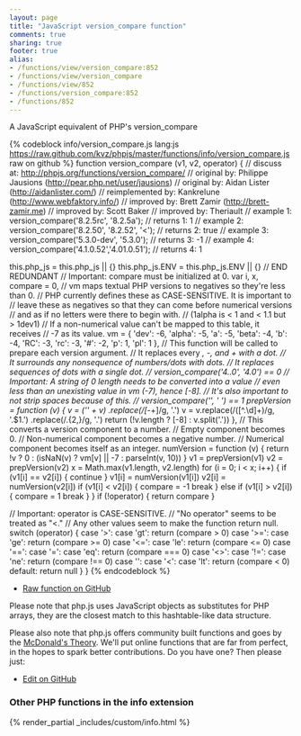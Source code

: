 ```yaml
---
layout: page
title: "JavaScript version_compare function"
comments: true
sharing: true
footer: true
alias:
- /functions/view/version_compare:852
- /functions/view/version_compare
- /functions/view/852
- /functions/version_compare:852
- /functions/852
---
```

<!-- Generated by Rakefile:build -->
A JavaScript equivalent of PHP's version_compare

{% codeblock info/version_compare.js lang:js https://raw.github.com/kvz/phpjs/master/functions/info/version_compare.js raw on github %}
function version_compare (v1, v2, operator) {
  //       discuss at: http://phpjs.org/functions/version_compare/
  //      original by: Philippe Jausions (http://pear.php.net/user/jausions)
  //      original by: Aidan Lister (http://aidanlister.com/)
  // reimplemented by: Kankrelune (http://www.webfaktory.info/)
  //      improved by: Brett Zamir (http://brett-zamir.me)
  //      improved by: Scott Baker
  //      improved by: Theriault
  //        example 1: version_compare('8.2.5rc', '8.2.5a');
  //        returns 1: 1
  //        example 2: version_compare('8.2.50', '8.2.52', '<');
  //        returns 2: true
  //        example 3: version_compare('5.3.0-dev', '5.3.0');
  //        returns 3: -1
  //        example 4: version_compare('4.1.0.52','4.01.0.51');
  //        returns 4: 1

  this.php_js = this.php_js || {}
  this.php_js.ENV = this.php_js.ENV || {}
  // END REDUNDANT
  // Important: compare must be initialized at 0.
  var i,
    x,
    compare = 0,
    // vm maps textual PHP versions to negatives so they're less than 0.
    // PHP currently defines these as CASE-SENSITIVE. It is important to
    // leave these as negatives so that they can come before numerical versions
    // and as if no letters were there to begin with.
    // (1alpha is < 1 and < 1.1 but > 1dev1)
    // If a non-numerical value can't be mapped to this table, it receives
    // -7 as its value.
    vm = {
      'dev': -6,
      'alpha': -5,
      'a': -5,
      'beta': -4,
      'b': -4,
      'RC': -3,
      'rc': -3,
      '#': -2,
      'p': 1,
      'pl': 1
    },
    // This function will be called to prepare each version argument.
    // It replaces every _, -, and + with a dot.
    // It surrounds any nonsequence of numbers/dots with dots.
    // It replaces sequences of dots with a single dot.
    //    version_compare('4..0', '4.0') == 0
    // Important: A string of 0 length needs to be converted into a value
    // even less than an unexisting value in vm (-7), hence [-8].
    // It's also important to not strip spaces because of this.
    //   version_compare('', ' ') == 1
    prepVersion = function (v) {
      v = ('' + v)
        .replace(/[_\-+]/g, '.')
      v = v.replace(/([^.\d]+)/g, '.$1.')
        .replace(/\.{2,}/g, '.')
      return (!v.length ? [-8] : v.split('.'))
    },
    // This converts a version component to a number.
    // Empty component becomes 0.
    // Non-numerical component becomes a negative number.
    // Numerical component becomes itself as an integer.
    numVersion = function (v) {
      return !v ? 0 : (isNaN(v) ? vm[v] || -7 : parseInt(v, 10))
    }
  v1 = prepVersion(v1)
  v2 = prepVersion(v2)
  x = Math.max(v1.length, v2.length)
  for (i = 0; i < x; i++) {
    if (v1[i] == v2[i]) {
      continue
    }
    v1[i] = numVersion(v1[i])
    v2[i] = numVersion(v2[i])
    if (v1[i] < v2[i]) {
      compare = -1
      break
    } else if (v1[i] > v2[i]) {
      compare = 1
      break
    }
  }
  if (!operator) {
    return compare
  }

  // Important: operator is CASE-SENSITIVE.
  // "No operator" seems to be treated as "<."
  // Any other values seem to make the function return null.
  switch (operator) {
    case '>':
    case 'gt':
      return (compare > 0)
    case '>=':
    case 'ge':
      return (compare >= 0)
    case '<=':
    case 'le':
      return (compare <= 0)
    case '==':
    case '=':
    case 'eq':
      return (compare === 0)
    case '<>':
    case '!=':
    case 'ne':
      return (compare !== 0)
    case '':
    case '<':
    case 'lt':
      return (compare < 0)
    default:
      return null
  }
}
{% endcodeblock %}

 - [Raw function on GitHub](https://github.com/kvz/phpjs/blob/master/functions/info/version_compare.js)

Please note that php.js uses JavaScript objects as substitutes for PHP arrays, they are 
the closest match to this hashtable-like data structure. 

Please also note that php.js offers community built functions and goes by the 
[McDonald's Theory](https://medium.com/what-i-learned-building/9216e1c9da7d). We'll put online 
functions that are far from perfect, in the hopes to spark better contributions. 
Do you have one? Then please just: 

 - [Edit on GitHub](https://github.com/kvz/phpjs/edit/master/functions/info/version_compare.js)


### Other PHP functions in the info extension
{% render_partial _includes/custom/info.html %}
